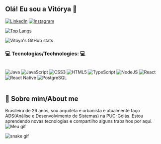 ## Olá! Eu sou a Vitórya 💖

[![LinkedIn](https://img.shields.io/badge/LinkedIn-0077B5?style=for-the-badge&logo=linkedin&logoColor=white)](https://www.linkedin.com/in/vit%C3%B3rya-moraes-859895178/)
[![Instagram](https://img.shields.io/badge/Instagram-E4405F?style=for-the-badge&logo=instagram&logoColor=white)](https://www.instagram.com/vitoryacastro/)

[![Top Langs](https://github-readme-stats.vercel.app/api/top-langs/?username=vitcm&layout=compact)](https://github.com/anuraghazra/github-readme-stats)


![Vitóya's GitHub stats](https://github-readme-stats.vercel.app/api?username=vitcm&show_icons=true&theme=synthwave)

### 💻 Tecnologias/Technologies: 💻

<div style="display: inline_block"><br/>
    <img align="center" alt="Java" src="https://img.shields.io/badge/Java-ED8B00?style=for-the-badge&logo=openjdk&logoColor=white">
    <img align="center" alt="JavaScript" src="https://img.shields.io/badge/JavaScript-F7DF1E?style=for-the-badge&logo=javascript&logoColor=black">
    <img align="center" alt="CSS3" src="https://img.shields.io/badge/CSS3-1572B6?style=for-the-badge&logo=css3&logoColor=white">
    <img align="center" alt="HTML5" src="https://img.shields.io/badge/HTML5-E34F26?style=for-the-badge&logo=html5&logoColor=white">
    <img align="center" alt="TypeScript" src="	https://img.shields.io/badge/TypeScript-007ACC?style=for-the-badge&logo=typescript&logoColor=white">
    <img align="center" alt="NodeJS" src="https://img.shields.io/badge/Node.js-43853D?style=for-the-badge&logo=node.js&logoColor=white">
    <img align="center" alt="React" src="https://img.shields.io/badge/React-20232A?style=for-the-badge&logo=react&logoColor=61DAFB">
    <img align="center" alt="React Native" src="https://img.shields.io/badge/React_Native-20232A?style=for-the-badge&logo=react&logoColor=61DAFB">
    <img align="center" alt="PostgreSQL" src="https://img.shields.io/badge/PostgreSQL-316192?style=for-the-badge&logo=postgresql&logoColor=white"></br>    
</div>
</br>
<div>
 <h2>🌼 Sobre mim/About me</h2>
Brasileira de 26 anos, sou arquiteta e urbanista e atualmente faço ADS(Análise e Desenvolvimento de Sistemas) na PUC-Goiás. Estou aprendendo novas tecnologias e compartilho alguns trabalhos por aqui.
</br>
<img align="center" alt="Meu gif" src="https://i.picasion.com/pic92/bd81abda7fc09fdbb1a67f4b6ef340e2.gif">
</div>

![snake gif](https://github.com/vitcm/vitcm/blob/output/github-contribution-grid-snake.svg)
